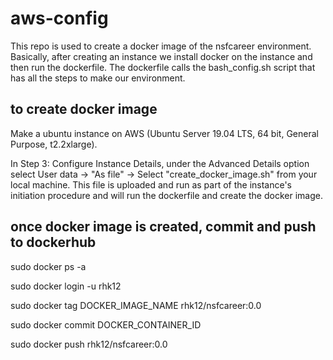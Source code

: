 # aws-config
This repo is used to create a docker image of the nsfcareer environment. Basically, after creating an instance we install docker on the instance and then run the dockerfile. The dockerfile calls the bash_config.sh script that has all the steps to make our environment.

 ## to create docker image
Make a ubuntu instance on AWS (Ubuntu Server 19.04 LTS, 64 bit, General Purpose, t2.2xlarge).


In Step 3: Configure Instance Details, under the Advanced Details option select User data -> "As file" -> Select "create_docker_image.sh" from your local machine.  This file is uploaded and run as part of the instance's initiation procedure and will run the dockerfile and create the docker image. 

## once docker image is created, commit and push to dockerhub
 sudo docker ps -a
 
 sudo docker login -u rhk12
 
 sudo docker tag DOCKER_IMAGE_NAME rhk12/nsfcareer:0.0
 
 sudo docker commit DOCKER_CONTAINER_ID
 
 sudo docker push rhk12/nsfcareer:0.0
